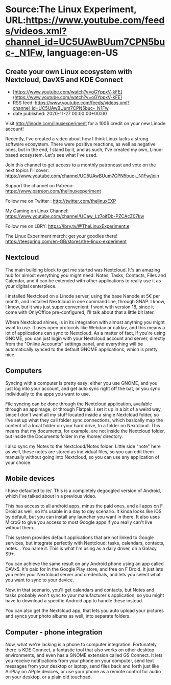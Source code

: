 # Source:The Linux Experiment, URL:https://www.youtube.com/feeds/videos.xml?channel_id=UC5UAwBUum7CPN5buc-_N1Fw, language:en-US

## Create your own Linux ecosystem with Nextcloud, DavX5 and KDE Connect
 - [https://www.youtube.com/watch?v=oGYppxV-kFE](https://www.youtube.com/watch?v=oGYppxV-kFE)
 - RSS feed: https://www.youtube.com/feeds/videos.xml?channel_id=UC5UAwBUum7CPN5buc-_N1Fw
 - date published: 2020-11-27 00:00:00+00:00

Visit http://linode.com/linuxexperiment for a 100$ credit on your new Linode account!

Recently, I've created a video about how I think Linux lacks a strong software ecosystem. There were positive reactions, as well as negative ones, but in the end, I stand by it, and as such, I've created my own, Linux-based ecosystem. Let's see what I've used.

Join this channel to get access to a monthly patroncast and vote on the next topics I'll cover:
https://www.youtube.com/channel/UC5UAwBUum7CPN5buc-_N1Fw/join

Support the channel on Patreon: 
https://www.patreon.com/thelinuxexperiment

Follow me on Twitter : http://twitter.com/thelinuxEXP

My Gaming on Linux Channel: https://www.youtube.com/channel/UCaw_Lz7oifDb-PZCAcZ07kw

Follow me on LBRY: https://lbry.tv/@TheLinuxExperiment:e

The Linux Experiment merch: get your goodies there! https://teespring.com/en-GB/stores/the-linux-experiment

## Nextcloud

The main building block to get me started was Nextcloud. It's an amazing hub for almost everything you might need: Notes, Tasks, Contacts, Files and Calendar, and it can be extended with other applications to really use it as your digital centerpiece.

I installed Nextcloud on a Linode server, using the base Nanode at 5€ per month, and installed Nextcloud in one command line, through SNAP. I know, I know, but it was just super convenient. I went with version 18, since it come with OnlyOffice pre-configured, I'll talk about that a little bit later.

Where Nextcloud shines, is in its integration with almost anything you might want to use. It uses open protocols like Webdav or caldav, and this means a lot of applications can sync to Nextcloud. As a matter of fact, if you're using GNOME, you can just login with your Nextcloud account and server, directly from the "Online Accounts" settings panel, and everything will be automatically synced to the default GNOME applications, which is pretty nice.

## Computers

Syncing with a computer is pretty easy: either you use GNOME, and you just log into your account, and get auto sync right off the bat, or you sync individually to the apps you want to use.

File syncing can be done through the Nextcloud application, available through an appimage, or through Flatpak. I set it up in a bit of a weird way, since I don't want all my stuff located inside a single Nextcloud folder, so I've set up what they call folder sync connections, which basically map the content of a local folder on your hard drive, to a folder on Nextcloud. This means that my documents, for example, are not inside the Nextcloud folder, but inside the Documents folder in my /home/ directory.

I also sync my Notes to the Nextcloud/Notes folder. Little side "note" here as well, these notes are stored as individual files, so you can edit them manually without going into Nextcloud, so you can use any application of your choice.

## Mobile devices

I have defaulted to /e/. This is a completely degoogled version of Android, which I've talked about in a previous video.

This has access to all android apps, minus the paid ones, and all apps on F Droid as well, so it's usable in a day to day scenario. It kinda looks like iOS by default, but you can install any launcher you want in there. It also uses MicroG to give you access to most Google apps if you really can't live without them.

This system provides default applications that are not linked to Google services, but integrate perfectly with Nextcloud: tasks, calendars, contacts, notes... You name it. This is what I'm using as a daily driver, on a Galaxy S9+.

You can achieve the same result on any Android phone using an app called DAVx5. It's paid for in the Google Play store, and free on F Droid. It just lets you enter your Nextcloud server and credentials, and lets you select what you want to sync to your device.

Now, in that scenario, you'll get calendars and contacts, but Notes and tasks probably won't sync to your manufacturer's application, so you might have to download a specific Android app to handle these instead.

You can also get the Nextcloud app, that lets you auto upload your pictures and syncs your photo albums as well, into separate folders.

## Computer - phone integration

Now, what we're lacking is a phone to computer integration. Fortunately, there is KDE Connect, a fantastic tool that also works on other desktop environments, and even has a GNOME extension called GS Connect. It lets you receive notifications from your phone on your computer, send text messages from your desktop or laptop, send files back and forth just like AirPlay on APple devices, or use your phone as a remote control for audio on your desktop, or a plain old touchpad.

